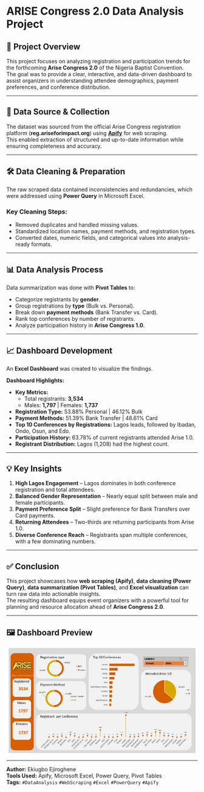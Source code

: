 # ARISE Congress 2.0 Data Analysis Project

## 📌 Project Overview
This project focuses on analyzing registration and participation trends for the forthcoming **Arise Congress 2.0** of the Nigeria Baptist Convention.  
The goal was to provide a clear, interactive, and data-driven dashboard to assist organizers in understanding attendee demographics, payment preferences, and conference distribution.

---

## 📂 Data Source & Collection
The dataset was sourced from the official Arise Congress registration platform (**reg.ariseforimpact.org**) using **[Apify](https://apify.com/)** for web scraping.  
This enabled extraction of structured and up-to-date information while ensuring completeness and accuracy.

---

## 🛠 Data Cleaning & Preparation
The raw scraped data contained inconsistencies and redundancies, which were addressed using **Power Query** in Microsoft Excel.

### Key Cleaning Steps:
- Removed duplicates and handled missing values.
- Standardized location names, payment methods, and registration types.
- Converted dates, numeric fields, and categorical values into analysis-ready formats.

---

## 📊 Data Analysis Process
Data summarization was done with **Pivot Tables** to:
- Categorize registrants by **gender**.
- Group registrations by **type** (Bulk vs. Personal).
- Break down **payment methods** (Bank Transfer vs. Card).
- Rank top conferences by number of registrants.
- Analyze participation history in **Arise Congress 1.0**.

---

## 📈 Dashboard Development
An **Excel Dashboard** was created to visualize the findings.

**Dashboard Highlights:**
- **Key Metrics:**  
  - Total registrants: **3,534**  
  - Males: **1,797** | Females: **1,737**
- **Registration Type:** 53.88% Personal | 46.12% Bulk
- **Payment Methods:** 51.39% Bank Transfer | 48.61% Card
- **Top 10 Conferences by Registrations:** Lagos leads, followed by Ibadan, Ondo, Osun, and Edo.
- **Participation History:** 63.78% of current registrants attended Arise 1.0.
- **Registrant Distribution:** Lagos (1,208) had the highest count.

---

## 💡 Key Insights
1. **High Lagos Engagement** – Lagos dominates in both conference registration and total attendees.
2. **Balanced Gender Representation** – Nearly equal split between male and female participants.
3. **Payment Preference Split** – Slight preference for Bank Transfers over Card payments.
4. **Returning Attendees** – Two-thirds are returning participants from Arise 1.0.
5. **Diverse Conference Reach** – Registrants span multiple conferences, with a few dominating numbers.

---

## ✅ Conclusion
This project showcases how **web scraping (Apify)**, **data cleaning (Power Query)**, **data summarization (Pivot Tables)**, and **Excel visualization** can turn raw data into actionable insights.  
The resulting dashboard equips event organizers with a powerful tool for planning and resource allocation ahead of **Arise Congress 2.0**.

---

## 🖼 Dashboard Preview
![Arise Congress Dashboard](https://github.com/EjiroGee/Arise-Congress-Registration-Analysis/blob/main/Arise%20Dashboard.jpg)

---

**Author:** Ekiugbo Ejiroghene  
**Tools Used:** Apify, Microsoft Excel, Power Query, Pivot Tables  
**Tags:** `#DataAnalysis` `#WebScraping` `#Excel` `#PowerQuery` `#Apify`

